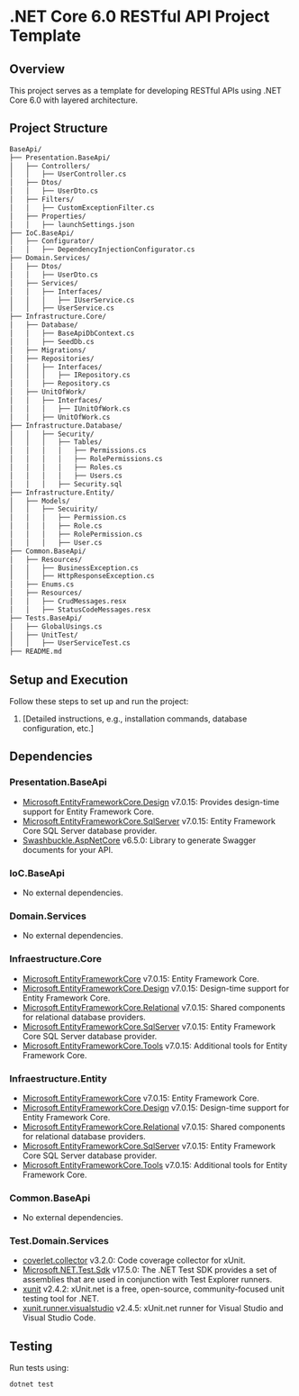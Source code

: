 ﻿# .NET Core 6.0 RESTful API Project Template
## Overview
This project serves as a template for developing RESTful APIs using .NET Core 6.0 with layered architecture.

## Project Structure
```bash
BaseApi/
├── Presentation.BaseApi/
│   ├── Controllers/
│   │   ├── UserController.cs
│   ├── Dtos/
│   │   ├── UserDto.cs
│   ├── Filters/
│   │   ├── CustomExceptionFilter.cs
│   ├── Properties/
│   │   ├── launchSettings.json
├── IoC.BaseApi/
│   ├── Configurator/
│   │   ├── DependencyInjectionConfigurator.cs
├── Domain.Services/
│   ├── Dtos/
│   │   ├── UserDto.cs
│   ├── Services/
│   │   ├── Interfaces/
│   │   │   ├── IUserService.cs
│   │   ├── UserService.cs
├── Infrastructure.Core/
│   ├── Database/
│   │   ├── BaseApiDbContext.cs
│   │   ├── SeedDb.cs
│   ├── Migrations/
│   ├── Repositories/
│   │   ├── Interfaces/
│   │   │   ├── IRepository.cs
│   │   ├── Repository.cs
│   ├── UnitOfWork/
│   │   ├── Interfaces/
│   │   │   ├── IUnitOfWork.cs
│   │   ├── UnitOfWork.cs
├── Infrastructure.Database/
│   │   ├── Security/
│   │   │   ├── Tables/
│   │   │   │   ├── Permissions.cs
│   │   │   │   ├── RolePermissions.cs
│   │   │   │   ├── Roles.cs
│   │   │   │   ├── Users.cs
│   │   │   ├── Security.sql
├── Infrastructure.Entity/
│   ├── Models/
│   │   ├── Secuirity/
│   │   │   ├── Permission.cs
│   │   │   ├── Role.cs
│   │   │   ├── RolePermission.cs
│   │   │   ├── User.cs
├── Common.BaseApi/
│   ├── Resources/
│   │   ├── BusinessException.cs
│   │   ├── HttpResponseException.cs
│   ├── Enums.cs
│   ├── Resources/
│   │   ├── CrudMessages.resx
│   │   ├── StatusCodeMessages.resx
├── Tests.BaseApi/
│   ├── GlobalUsings.cs
│   ├── UnitTest/
│   │   ├── UserServiceTest.cs
├── README.md
```
## Setup and Execution

Follow these steps to set up and run the project:

1. [Detailed instructions, e.g., installation commands, database configuration, etc.]

## Dependencies

### Presentation.BaseApi
- [Microsoft.EntityFrameworkCore.Design](https://www.nuget.org/packages/Microsoft.EntityFrameworkCore.Design/) v7.0.15: Provides design-time support for Entity Framework Core.
- [Microsoft.EntityFrameworkCore.SqlServer](https://www.nuget.org/packages/Microsoft.EntityFrameworkCore.SqlServer/) v7.0.15: Entity Framework Core SQL Server database provider.
- [Swashbuckle.AspNetCore](https://www.nuget.org/packages/Swashbuckle.AspNetCore/) v6.5.0: Library to generate Swagger documents for your API.

### IoC.BaseApi
- No external dependencies.

### Domain.Services
- No external dependencies.

### Infraestructure.Core
- [Microsoft.EntityFrameworkCore](https://www.nuget.org/packages/Microsoft.EntityFrameworkCore/) v7.0.15: Entity Framework Core.
- [Microsoft.EntityFrameworkCore.Design](https://www.nuget.org/packages/Microsoft.EntityFrameworkCore.Design/) v7.0.15: Design-time support for Entity Framework Core.
- [Microsoft.EntityFrameworkCore.Relational](https://www.nuget.org/packages/Microsoft.EntityFrameworkCore.Relational/) v7.0.15: Shared components for relational database providers.
- [Microsoft.EntityFrameworkCore.SqlServer](https://www.nuget.org/packages/Microsoft.EntityFrameworkCore.SqlServer/) v7.0.15: Entity Framework Core SQL Server database provider.
- [Microsoft.EntityFrameworkCore.Tools](https://www.nuget.org/packages/Microsoft.EntityFrameworkCore.Tools/) v7.0.15: Additional tools for Entity Framework Core.

### Infraestructure.Entity
- [Microsoft.EntityFrameworkCore](https://www.nuget.org/packages/Microsoft.EntityFrameworkCore/) v7.0.15: Entity Framework Core.
- [Microsoft.EntityFrameworkCore.Design](https://www.nuget.org/packages/Microsoft.EntityFrameworkCore.Design/) v7.0.15: Design-time support for Entity Framework Core.
- [Microsoft.EntityFrameworkCore.Relational](https://www.nuget.org/packages/Microsoft.EntityFrameworkCore.Relational/) v7.0.15: Shared components for relational database providers.
- [Microsoft.EntityFrameworkCore.SqlServer](https://www.nuget.org/packages/Microsoft.EntityFrameworkCore.SqlServer/) v7.0.15: Entity Framework Core SQL Server database provider.
- [Microsoft.EntityFrameworkCore.Tools](https://www.nuget.org/packages/Microsoft.EntityFrameworkCore.Tools/) v7.0.15: Additional tools for Entity Framework Core.

### Common.BaseApi
- No external dependencies.

### Test.Domain.Services
- [coverlet.collector](https://www.nuget.org/packages/coverlet.collector/) v3.2.0: Code coverage collector for xUnit.
- [Microsoft.NET.Test.Sdk](https://www.nuget.org/packages/Microsoft.NET.Test.Sdk/) v17.5.0: The .NET Test SDK provides a set of assemblies that are used in conjunction with Test Explorer runners.
- [xunit](https://www.nuget.org/packages/xunit/) v2.4.2: xUnit.net is a free, open-source, community-focused unit testing tool for .NET.
- [xunit.runner.visualstudio](https://www.nuget.org/packages/xunit.runner.visualstudio/) v2.4.5: xUnit.net runner for Visual Studio and Visual Studio Code.


## Testing

Run tests using:

```bash
dotnet test